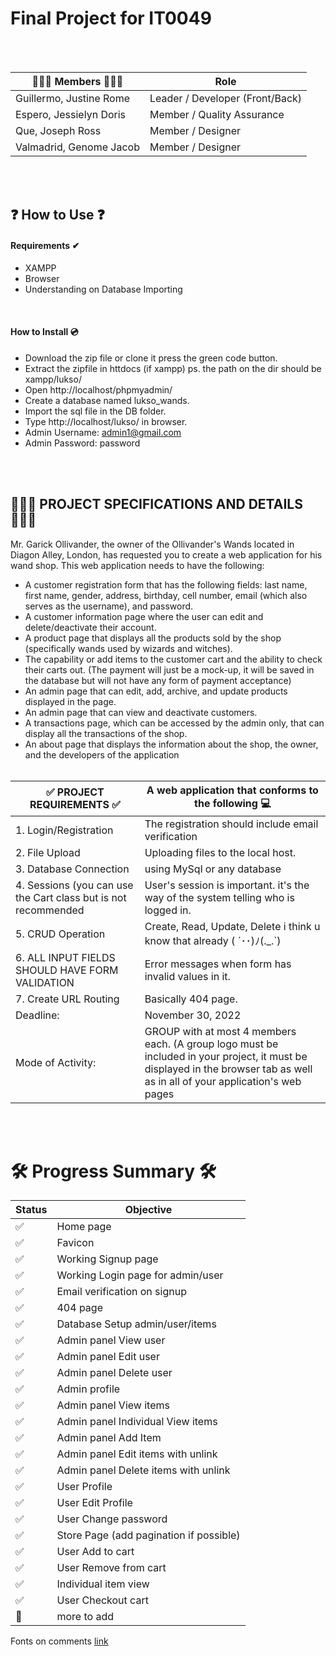 <h1>
Final Project for IT0049
</h1>
<br>
<br>
<table>
   <thead>
      <tr>
         <th>👷🏾‍♂️ Members 👷🏾‍♂️</th>
         <th>Role</th>
      </tr>
   </thead>
   <tbody>
      <tr>
         <td>Guillermo, Justine Rome</td>
         <td>Leader / Developer (Front/Back)</td>
      </tr>
      <tr>
         <td>Espero, Jessielyn Doris</td>
         <td>Member / Quality Assurance</td>
      </tr>
      <tr>
         <td>Que, Joseph Ross</td>
         <td>Member / Designer</td>
      </tr>
      <tr>
         <td>Valmadrid, Genome Jacob</td>
         <td>Member / Designer</td>
      </tr>
   </tbody>
</table>
<br>
<br>
<h2>❓ How to Use ❓</h2>
<h4>Requirements ✔</h4>

- XAMPP
- Browser
- Understanding on Database Importing
<br>
<h4>How to Install 💿</h4>

- Download the zip file or clone it press the green code button.
- Extract the zipfile in httdocs (if xampp) ps. the path on the dir should be xampp/lukso/
- Open http://localhost/phpmyadmin/
- Create a database named lukso_wands.
- Import the sql file in the DB folder.
- Type http://localhost/lukso/ in browser.
- Admin Username: admin1@gmail.com 
- Admin Password: password

<br>
<br>
<h2>🕵🏾‍♂️ PROJECT SPECIFICATIONS AND DETAILS 🕵🏾‍♂️</h2>
	
Mr. Garick Ollivander, the owner of the Ollivander's Wands located in Diagon Alley, London, has requested you to create a web application for his wand shop. This web application needs to have the following:

- A customer registration form that has the following fields: last name, first name, gender, address, birthday, cell number, email (which also serves as the username), and password.
- A customer information page where the user can edit and delete/deactivate their account.
- A product page that displays all the products sold by the shop (specifically wands used by wizards and witches).
- The capability or add items to the customer cart and the ability to check their carts out. (The payment will just be a mock-up, it will be saved in the database but will not have any form of payment acceptance)
- An admin page that can edit, add, archive, and update products displayed in the page.
- An admin page that can view and deactivate customers.
- A transactions page, which can be accessed by the admin only, that can display all the transactions of the shop.
- An about page that displays the information about the shop, the owner, and the developers of the application
  <br>
  <br>

<table>
   <thead>
      <tr>
         <th>✅ PROJECT REQUIREMENTS ✅</th>
         <th>A web application that conforms to the following 💻</th>
      </tr>
   </thead>
   <tbody>
      <tr>
         <td>1. Login/Registration	</td>
         <td>The registration should include email verification</td>
      </tr>
      <tr>
         <td>2. File Upload	</td>
         <td>Uploading files to the local host.</td>
      </tr>
      </tr>
      <tr>
         <td>3. Database Connection	</td>
         <td>using MySql or any database</td>
      </tr>
      </tr>
      <tr>
         <td>4. Sessions (you can use the Cart class but is not recommended	</td>
         <td>User's session is important. it's the way of the system telling who is logged in.</td>
      </tr>
      </tr>
      <tr>
         <td>5. CRUD Operation</td>
         <td>Create, Read, Update, Delete i think u know that already ( ´･･)ﾉ(._.`)</td>
      </tr>
      </tr>
      <tr>
         <td>6. ALL INPUT FIELDS SHOULD HAVE FORM VALIDATION</td>
         <td>Error messages when form has invalid values in it.</td>
      </tr>
      <tr>
         <td>7. Create URL Routing	</td>
         <td>Basically 404 page.</td>
      </tr>
      <tr>
         <td>Deadline:	</td>
         <td>November 30, 2022</td>
      </tr>
      <tr>
         <td>Mode of Activity:</td>
         <td>GROUP with at most 4 members each. (A group logo must be included in your project, it must be displayed in the browser tab as well as in all of your application's web pages</td>
      </tr>
   </tbody>
</table>
<br>
<br>
<h1>
🛠 Progress Summary 🛠
</h1>
<table>
   <thead>
      <tr>
         <th>Status</th>
         <th>Objective</th>
      </tr>
   </thead>
   <tbody>
      <tr>
         <td>✅</td>
         <td>Home page</td>
      </tr>
      <tr>
         <td>✅</td>
         <td>Favicon</td>
      </tr>
      <tr>
         <td>✅</td>
         <td>Working Signup page</td>
      </tr>
      <tr>
         <td>✅</td>
         <td>Working Login page for admin/user</td>
      </tr>
      <tr>
         <td>✅</td>
         <td>Email verification on signup</td>
      </tr>
      <tr>
         <td>✅</td>
         <td>404 page</td>
      </tr>
      <tr>
         <td>✅</td>
         <td>Database Setup admin/user/items</td>
      </tr>
      <tr>
         <td>✅</td>
         <td>Admin panel View user</td>
      </tr>
      <tr>
         <td>✅</td>
         <td>Admin panel Edit user</td>
      </tr>
      <tr>
         <td>✅</td>
         <td>Admin panel Delete user</td>
      </tr>
      <tr>
         <td>✅</td>
         <td>Admin profile</td>
      </tr>
      <tr>
         <td>✅</td>
         <td>Admin panel View items</td>
      </tr>
      <tr>
         <td>✅</td>
         <td>Admin panel Individual View items</td>
      </tr>
      <tr>
         <td>✅</td>
         <td>Admin panel Add Item</td>
      </tr>
      <tr>
         <td>✅</td>
         <td>Admin panel Edit items with unlink </td>
      </tr>
      <tr>
         <td>✅</td>
         <td>Admin panel Delete items with unlink</td>
      </tr>
      <tr>
         <td>✅</td>
         <td>User Profile</td>
      </tr>
      <tr>
         <td>✅</td>
         <td>User Edit Profile</td>
      </tr>
      <tr>
         <td>✅</td>
         <td>User Change password</td>
      </tr>
      <tr>
         <td>✅</td>
         <td>Store Page (add pagination if possible)</td>
      </tr>
      <tr>
         <td>✅</td>
         <td>User Add to cart</td>
      </tr>
      <tr>
         <td>✅</td>
         <td>User Remove from cart</td>
      </tr>
      <tr>
         <td>✅</td>
         <td>Individual item view</td>
      </tr>
      <tr>
         <td>✅</td>
         <td>User Checkout cart</td>
      </tr>
      <!-- <tr>
         <td>✅</td>
         <td>Admin Orders</td>
      </tr> -->
      <tr>
         <td>🎉</td>
         <td>more to add</td>
      </tr>
      
   </tbody>
</table>

Fonts on comments [link](https://textkool.com/en/ascii-art-generator?hl=default&vl=default&font=Roman&text=User%20Functions)
